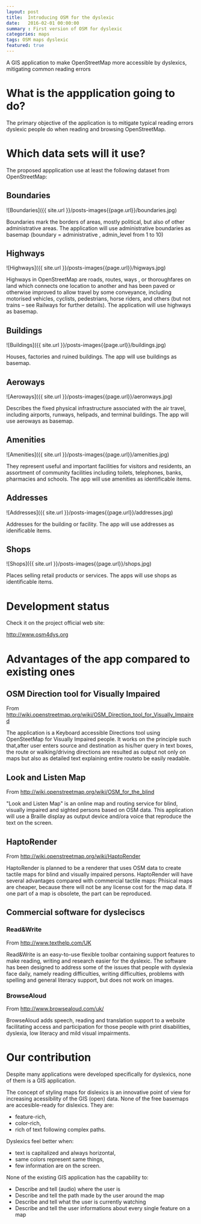 ```yaml
---
layout: post
title:  Introducing OSM for the dyslexic
date:   2016-02-01 00:00:00
summary : First version of OSM for dyslexic
categories: maps
tags: OSM maps dyslexic
featured: true
---
```


A GIS application to make OpenStreetMap more accessible by dyslexics, mitigating common reading errors

# What is the appplication going to do?
The primary objective of the application is to mitigate typical reading errors dyslexic people do when reading and browsing OpenStreetMap.

# Which data sets will it use?

The proposed appplication use at least the following dataset from OpenStreetMap:

## Boundaries

![Boundaries]({{ site.url }}/posts-images{{page.url}}/boundaries.jpg)

Boundaries mark the borders of areas, mostly political, but also of other administrative areas. The application will use administrative boundaries as basemap (boundary = administrative , admin_level from 1 to 10)

## Highways 

![Highways]({{ site.url }}/posts-images{{page.url}}/higways.jpg)

Highways in OpenStreetMap are roads, routes, ways , or thoroughfares on land which connects one location to another and has been paved or otherwise improved to allow travel by some conveyance, including motorised vehicles, cyclists, pedestrians, horse riders, and others (but not trains – see Railways for further details). The application will use highways as basemap.

## Buildings

![Buildings]({{ site.url }}/posts-images{{page.url}}/buildings.jpg)

Houses, factories and ruined buildings. The app will use buildings as basemap.

## Aeroways

![Aeroways]({{ site.url }}/posts-images{{page.url}}/aeronways.jpg)

Describes the fixed physical infrastructure associated with the air travel, including airports, runways, helipads, and terminal buildings. The app will use aeroways as basemap.

## Amenities

![Amenities]({{ site.url }}/posts-images{{page.url}}/amenities.jpg)

They represent useful and important facilities for visitors and residents, an assortment of community facilities including toilets, telephones, banks, pharmacies and schools. The app will use amenities as identificable items.

## Addresses

![Addresses]({{ site.url }}/posts-images{{page.url}}/addresses.jpg)

Addresses for the building or facility. The app will use addresses as idenificable items.

## Shops

![Shops]({{ site.url }}/posts-images{{page.url}}/shops.jpg)

Places selling retail products or services. The apps will use shops as identificable items.

# Development status
Check it on the project official web site:

<http://www.osm4dys.org>


# Advantages of the app compared to existing ones

## OSM Direction tool for Visually Impaired
From <http://wiki.openstreetmap.org/wiki/OSM_Direction_tool_for_Visually_Impaired>

The application is a Keyboard accessible Directions tool using OpenSteetMap for Visually
Impaired people. It works on the principle such that,after user enters source and
destination as his/her query in text boxes, the route or walking/driving directions are
resulted as output not only on maps but also as detailed text explaining entire routeto be
easily readable.

## Look and Listen Map
From <http://wiki.openstreetmap.org/wiki/OSM_for_the_blind>

"Look and Listen Map" is an online map and routing service for blind, visually impaired
and sighted persons based on OSM data. This application will use a Braille display as
output device and/ora voice that reproduce the text on the screen.

## HaptoRender
From <http://wiki.openstreetmap.org/wiki/HaptoRender>

HaptoRender is planned to be a renderer that uses OSM data to create tactile maps for
blind and visually impaired persons.
HaptoRender will have several advantages compared with commercial tactile maps:
Phisical maps are cheaper, because there will not be any license cost for the map data.
If one part of a map is obsolete, the part can be reproduced.

## Commercial software for dysleciscs

### Read&Write 
From <http://www.texthelp.com/UK>

Read&Write is an easy-to-use flexible toolbar containing support features to make
reading, writing and research easier for the dyslexic. The software has been designed to
address some of the issues that people with dyslexia face daily, namely reading
difficulties, writing difficulties, problems with spelling and general literacy support, but
does not work on images.

### BrowseAloud
From <http://www.browsealoud.com/uk/>

BrowseAloud adds speech, reading and translation support to a website facilitating
access and participation for those people with print disabilities, dyslexia, low literacy and
mild visual impairments.

# Our contribution
Despite many applications were developed specifically for dyslexics, none of them is a
GIS application.

The concept of styling maps for dislexics is an innovative point of view for increasing
acessibility of the GIS (open) data. None of the free basemaps are accesible-ready for
dislexics. They are:

* feature-rich,
* color-rich,
* rich of text following complex paths.

Dyslexics feel better when:

* text is capitalized and always horizontal,
* same colors represent same things,
* few information are on the screen.

None of the existing GIS application has the capability to:

* Describe and tell (audio) where the user is
* Describe and tell the path made by the user around the map
* Describe and tell what the user is currently watching
* Describe and tell the user informations about every single feature on a map